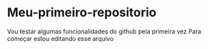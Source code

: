 # Meu-primeiro-repositorio
Vou testar algumas funcionalidades do github pela primeira vez 
Para começar estou editando esse arquivo
